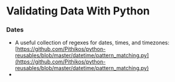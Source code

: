 # Validating Data With Python  

### Dates
* A useful collection of regexes for dates, times, and timezones: [https://github.com/Pithikos/python-reusables/blob/master/datetime/pattern_matching.py](https://github.com/Pithikos/python-reusables/blob/master/datetime/pattern_matching.py)  
*